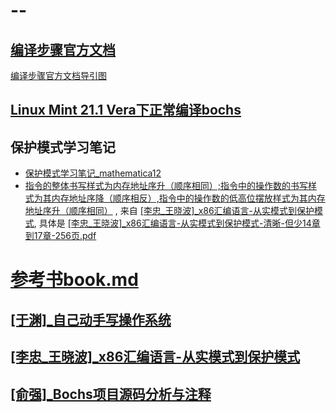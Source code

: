 # --
## [编译步骤官方文档](https://bochs.sourceforge.io/cgi-bin/topper.pl?name=New+Bochs+Documentation&url=https://bochs.sourceforge.io/doc/docbook/)
[编译步骤官方文档导引图](https://gitcode.net/crk/bochs/-/raw/master/doc/img/build_bochs.png)

## [Linux Mint 21.1 Vera下正常编译bochs](https://gitcode.net/crk/bochs/-/blob/master/bochs/build_at_Linux%20Mint%2021.1%20Vera.sh)

## 保护模式学习笔记
- [保护模式学习笔记_mathematica12](https://gitcode.net/crk/bochs/-/blob/master/%E4%BF%9D%E6%8A%A4%E6%A8%A1%E5%BC%8F%E5%AD%A6%E4%B9%A0%E7%AC%94%E8%AE%B0/%E4%BF%9D%E6%8A%A4%E6%A8%A1%E5%BC%8F_mathematica12.pdf)
- [指令的整体书写样式为内存地址序升（顺序相同）;指令中的操作数的书写样式为其内存地址序降（顺序相反）,指令中的操作数的低高位摆放样式为其内存地址序升（顺序相同）](https://gitcode.net/crk/bochs/-/raw/dev/0/%E4%BF%9D%E6%8A%A4%E6%A8%A1%E5%BC%8F%E5%AD%A6%E4%B9%A0%E7%AC%94%E8%AE%B0/%E6%8C%87%E4%BB%A4%E7%9A%84%E6%95%B4%E4%BD%93%E4%BA%BA%E7%B1%BB%E4%B9%A6%E5%86%99%E6%A0%B7%E5%BC%8F%E4%B8%BA%E5%86%85%E5%AD%98%E5%9C%B0%E5%9D%80%E5%BA%8F%E5%8D%87%EF%BC%88%E9%A1%BA%E5%BA%8F%E7%9B%B8%E5%90%8C%EF%BC%89;%E6%8C%87%E4%BB%A4%E4%B8%AD%E7%9A%84%E6%93%8D%E4%BD%9C%E6%95%B0%E7%9A%84%E4%BA%BA%E7%B1%BB%E4%B9%A6%E5%86%99%E6%A0%B7%E5%BC%8F%E4%B8%BA%E5%85%B6%E5%86%85%E5%AD%98%E5%9C%B0%E5%9D%80%E5%BA%8F%E9%99%8D%EF%BC%88%E9%A1%BA%E5%BA%8F%E7%9B%B8%E5%8F%8D%EF%BC%89,%E6%8C%87%E4%BB%A4%E4%B8%AD%E7%9A%84%E6%93%8D%E4%BD%9C%E6%95%B0%E7%9A%84%E4%BD%8E%E9%AB%98%E4%BD%8D%E6%91%86%E6%94%BE%E6%A0%B7%E5%BC%8F%E4%B8%BA%E5%85%B6%E5%86%85%E5%AD%98%E5%9C%B0%E5%9D%80%E5%BA%8F%E5%8D%87%EF%BC%88%E9%A1%BA%E5%BA%8F%E7%9B%B8%E5%90%8C%EF%BC%89.png)  , 来自 [ \[李忠_王晓波\]_x86汇编语言-从实模式到保护模式](https://www.aliyundrive.com/drive/file/resource/653dfa43f3a3194ee96f48eda117c29bfa108a1f), 具体是 [\[李忠_王晓波\]_x86汇编语言-从实模式到保护模式-清晰-但少14章到17章-256页.pdf](https://www.aliyundrive.com/s/Rh8AqwXs8wh)



# [参考书book.md](https://gitcode.net/pubz/mat-idx/-/blob/master/book.md)

## [ \[于渊\]_自己动手写操作系统 ](https://www.aliyundrive.com/drive/file/resource/653dfa447931a34610d547e78b1a60669c64ad1d)

## [ \[李忠_王晓波\]_x86汇编语言-从实模式到保护模式](https://www.aliyundrive.com/drive/file/resource/653dfa43f3a3194ee96f48eda117c29bfa108a1f)

## [ \[俞强\]_Bochs项目源码分析与注释 ](https://www.aliyundrive.com/drive/file/resource/653e025ae0c18d3401554129ad9b8293209dfb37)
